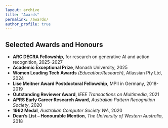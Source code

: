 ```yaml
---
layout: archive
title: "Awards"
permalink: /awards/
author_profile: true
---
```


## Selected Awards and Honours

- **ARC DECRA Fellowship**, for research on generative AI and action recognition, 2025–2027
- **Academic Exceptional Prize**, Monash University, 2025 
- **Women Leading Tech Awards** *(Education/Research)*, Atlassian Pty Ltd, 2024  
- **Lise Meitner Award Postdoctoral Fellowship**, MPII in Germany, 2018-2019
- **Outstanding Reviewer Award**, *IEEE Transactions on Multimedia*, 2021  
- **APRS Early Career Research Award**, *Australian Pattern Recognition Society*, 2020  
- **1962 Medal**, *Australian Computer Society WA*, 2020  
- **Dean’s List – Honourable Mention**, *The University of Western Australia*, 2018
